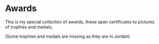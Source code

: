 # Awards

This is my special collection of awards, these span certificates to pictures of trophies and medals,

(Some trophies and medals are missing as they are in Jordan)
